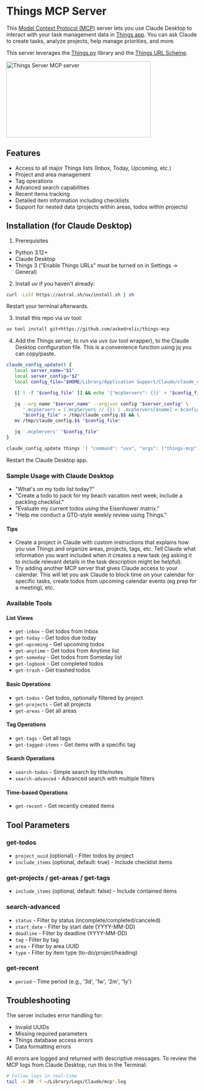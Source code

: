 # Things MCP Server

This [Model Context Protocol (MCP)](https://modelcontextprotocol.io/introduction) server lets you use Claude Desktop to interact with your task management data in [Things app](https://culturedcode.com/things). You can ask Claude to create tasks, analyze projects, help manage priorities, and more.

This server leverages the [Things.py](https://github.com/thingsapi/things.py) library and the [Things URL Scheme](https://culturedcode.com/things/help/url-scheme/).

<a href="https://glama.ai/mcp/servers/t9cgixg2ah"><img width="380" height="200" src="https://glama.ai/mcp/servers/t9cgixg2ah/badge" alt="Things Server MCP server" /></a>

## Features

- Access to all major Things lists (Inbox, Today, Upcoming, etc.)
- Project and area management
- Tag operations
- Advanced search capabilities
- Recent items tracking
- Detailed item information including checklists
- Support for nested data (projects within areas, todos within projects)

## Installation (for Claude Desktop)

1. Prerequisites
* Python 3.12+
* Claude Desktop
* Things 3 ("Enable Things URLs" must be turned on in Settings -> General)

2. Install uv if you haven't already:
```bash
curl -LsSf https://astral.sh/uv/install.sh | sh
```
Restart your terminal afterwards.

3. Install this repo via uv tool:
```bash
uv tool install git+https://github.com/askedrelic/things-mcp
```

4. Add the Things server, to run via uvx (uv tool wrapper), to the Claude
   Desktop configuration file. This is a convenience function using jq you can copy/paste.

```bash
claude_config_update() {
   local server_name="$1"
   local server_config="$2"
   local config_file="$HOME/Library/Application Support/Claude/claude_desktop_config.json"

   [[ ! -f "$config_file" ]] && echo '{"mcpServers": {}}' > "$config_file"

   jq --arg name "$server_name" --argjson config "$server_config" \
      '.mcpServers = (.mcpServers // {}) | .mcpServers[$name] = $config' \
      "$config_file" > /tmp/claude_config.$$ && \
   mv /tmp/claude_config.$$ "$config_file"

   jq '.mcpServers' "$config_file"
}

claude_config_update things '{ "command": "uvx", "args": ["things-mcp"] }'
```
Restart the Claude Desktop app.

### Sample Usage with Claude Desktop

* "What's on my todo list today?"
* "Create a todo to pack for my beach vacation next week, include a packling checklist."
* "Evaluate my current todos using the Eisenhower matrix."
* "Help me conduct a GTD-style weekly review using Things."

#### Tips

* Create a project in Claude with custom instructions that explains how you use Things and organize areas, projects, tags, etc. Tell Claude what information you want included when it creates a new task (eg asking it to include relevant details in the task description might be helpful).
* Try adding another MCP server that gives Claude access to your calendar. This will let you ask Claude to block time on your calendar for specific tasks, create todos from upcoming calendar events (eg prep for a meeting), etc.


### Available Tools

#### List Views
- `get-inbox` - Get todos from Inbox
- `get-today` - Get todos due today
- `get-upcoming` - Get upcoming todos
- `get-anytime` - Get todos from Anytime list
- `get-someday` - Get todos from Someday list
- `get-logbook` - Get completed todos
- `get-trash` - Get trashed todos

#### Basic Operations
- `get-todos` - Get todos, optionally filtered by project
- `get-projects` - Get all projects
- `get-areas` - Get all areas

#### Tag Operations
- `get-tags` - Get all tags
- `get-tagged-items` - Get items with a specific tag

#### Search Operations
- `search-todos` - Simple search by title/notes
- `search-advanced` - Advanced search with multiple filters

#### Time-based Operations
- `get-recent` - Get recently created items

## Tool Parameters

### get-todos
- `project_uuid` (optional) - Filter todos by project
- `include_items` (optional, default: true) - Include checklist items

### get-projects / get-areas / get-tags
- `include_items` (optional, default: false) - Include contained items

### search-advanced
- `status` - Filter by status (incomplete/completed/canceled)
- `start_date` - Filter by start date (YYYY-MM-DD)
- `deadline` - Filter by deadline (YYYY-MM-DD)
- `tag` - Filter by tag
- `area` - Filter by area UUID
- `type` - Filter by item type (to-do/project/heading)

### get-recent
- `period` - Time period (e.g., '3d', '1w', '2m', '1y')


## Troubleshooting

The server includes error handling for:
- Invalid UUIDs
- Missing required parameters
- Things database access errors
- Data formatting errors

All errors are logged and returned with descriptive messages. To review the MCP logs from Claude Desktop, run this in the Terminal:
```bash
# Follow logs in real-time
tail -n 20 -f ~/Library/Logs/Claude/mcp*.log
```
